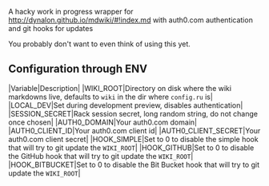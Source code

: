 A hacky work in progress wrapper for http://dynalon.github.io/mdwiki/#!index.md with auth0.com authentication and git hooks for updates

You probably don't want to even think of using this yet.

## Configuration through ENV

|Variable|Description|
|WIKI_ROOT|Directory on disk where the wiki markdowns live, defaults to ```wiki``` in the dir where ```config.ru``` is|
|LOCAL_DEV|Set during development preview, disables authentication|
|SESSION_SECRET|Rack session secret, long random string, do not change once chosen|
|AUTH0_DOMAIN|Your auth0.com domain|
|AUTH0_CLIENT_ID|Your auth0.com client id|
|AUTH0_CLIENT_SECRET|Your auth0.com client secret|
|HOOK_SIMPLE|Set to 0 to disable the simple hook that will try to git update the ```WIKI_ROOT```|
|HOOK_GITHUB|Set to 0 to disable the GitHub hook that will try to git update the ```WIKI_ROOT```|
|HOOK_BITBUCKET|Set to 0 to disable the Bit Bucket hook that will try to git update the ```WIKI_ROOT```|
